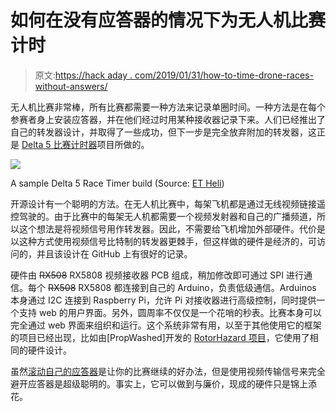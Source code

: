 # 如何在没有应答器的情况下为无人机比赛计时

> 原文:[https://hack aday . com/2019/01/31/how-to-time-drone-races-without-answers/](https://hackaday.com/2019/01/31/how-to-time-drone-races-without-transponders/)

无人机比赛非常棒，所有比赛都需要一种方法来记录单圈时间。一种方法是在每个参赛者身上安装应答器，并在他们经过时用某种接收器记录下来。人们已经推出了自己的转发器设计，并取得了一些成功，但下一步是完全放弃附加的转发器，这正是 [Delta 5 比赛计时器](https://github.com/scottgchin/delta5_race_timer)项目所做的。

![](../Images/a628205f5b4a61d2f68c68186917d80b.png)

A sample Delta 5 Race Timer build (Source: [ET Heli](http://www.etheli.com/delta5/index.html))

开源设计有一个聪明的方法。在无人机比赛中，每架飞机都是通过无线视频链接遥控驾驶的。由于比赛中的每架无人机都需要一个视频发射器和自己的广播频道，所以这个想法是将视频信号用作转发器。因此，不需要给飞机增加外部硬件。代价是以这种方式使用视频信号比特制的转发器更棘手，但这样做的硬件是经济的，可访问的，并且该设计在 GitHub 上有很好的记录。

硬件由 ~~RX508~~ RX5808 视频接收器 PCB 组成，稍加修改即可通过 SPI 进行通信。每个 ~~RX508~~ RX5808 都连接到自己的 Arduino，负责低级通信。Arduinos 本身通过 I2C 连接到 Raspberry Pi，允许 Pi 对接收器进行高级控制，同时提供一个支持 web 的用户界面。另外，圆周率不仅仅是一个花哨的秒表。比赛本身可以完全通过 web 界面来组织和运行。这个系统非常有用，以至于其他使用它的框架的项目已经出现，比如由[PropWashed]开发的 [RotorHazard 项目](https://github.com/RotorHazard/RotorHazard)，它使用了相同的硬件设计。

虽然[滚动自己的应答器](https://hackaday.com/2017/05/06/coreir-for-drone-racing/)是让你的比赛继续的好办法，但是使用视频传输信号来完全避开应答器是超级聪明的。事实上，它可以做到与廉价，现成的硬件只是锦上添花。